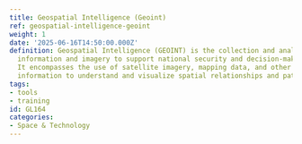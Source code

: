 ```yaml
---
title: Geospatial Intelligence (Geoint)
ref: geospatial-intelligence-geoint
weight: 1
date: '2025-06-16T14:50:00.000Z'
definition: Geospatial Intelligence (GEOINT) is the collection and analysis of geographic
  information and imagery to support national security and decision-making processes.
  It encompasses the use of satellite imagery, mapping data, and other geospatial
  information to understand and visualize spatial relationships and patterns.
tags:
- tools
- training
id: GL164
categories:
- Space & Technology
---
```


